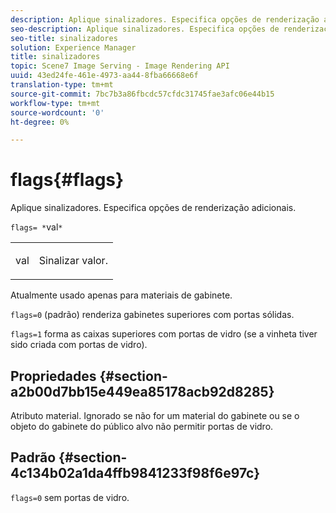 ```yaml
---
description: Aplique sinalizadores. Especifica opções de renderização adicionais.
seo-description: Aplique sinalizadores. Especifica opções de renderização adicionais.
seo-title: sinalizadores
solution: Experience Manager
title: sinalizadores
topic: Scene7 Image Serving - Image Rendering API
uuid: 43ed24fe-461e-4973-aa44-8fba66668e6f
translation-type: tm+mt
source-git-commit: 7bc7b3a86fbcdc57cfdc31745fae3afc06e44b15
workflow-type: tm+mt
source-wordcount: '0'
ht-degree: 0%

---
```



# flags{#flags}

Aplique sinalizadores. Especifica opções de renderização adicionais.

`flags= *`val`*`

<table id="simpletable_00B21BD9E47E4D2FB0042CB507431916"> 
 <tr class="strow"> 
  <td class="stentry"> <p><span class="varname"> val</span> </p> </td> 
  <td class="stentry"> <p>Sinalizar valor. </p></td> 
 </tr> 
</table>

Atualmente usado apenas para materiais de gabinete.

`flags=0` (padrão) renderiza gabinetes superiores com portas sólidas.

`flags=1` forma as caixas superiores com portas de vidro (se a vinheta tiver sido criada com portas de vidro).

## Propriedades {#section-a2b00d7bb15e449ea85178acb92d8285}

Atributo material. Ignorado se não for um material do gabinete ou se o objeto do gabinete do público alvo não permitir portas de vidro.

## Padrão {#section-4c134b02a1da4ffb9841233f98f6e97c}

`flags=0` sem portas de vidro.
